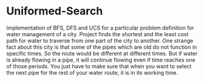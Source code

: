 # Uniformed-Search
Implementation of BFS, DFS and UCS for a particular problem definition for water management of a city. Project finds the shortest and the least cost path for water to traverse from one part of the city to another. One strange fact about this city is that some of the pipes which are old do not function in specific times. So the route would be different at different times. But if water is already flowing in a pipe, it will continue flowing even if time reaches one of those periods. You just have to make sure that when you want to select the next pipe for the rest of your water route, it is in its working time. 
